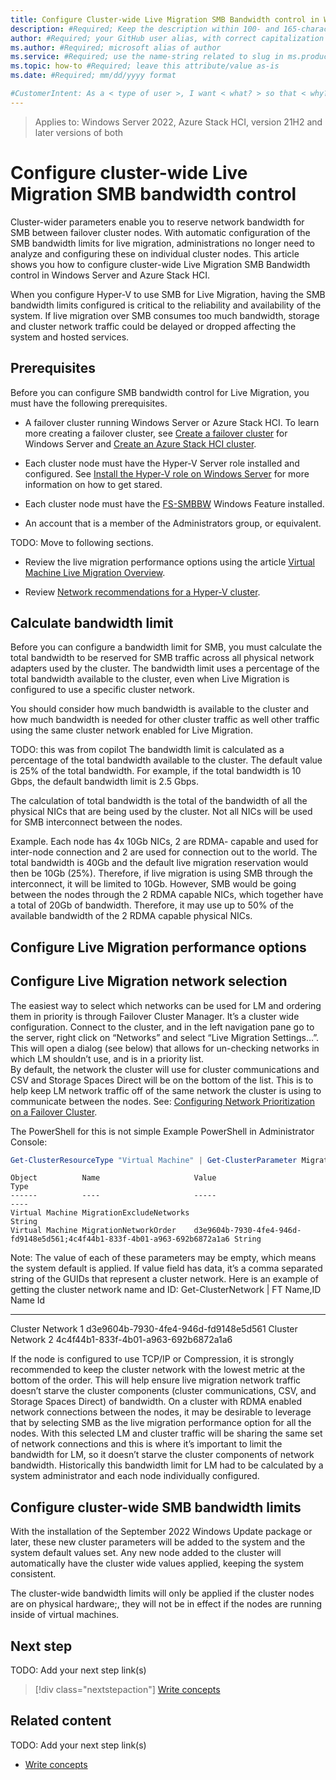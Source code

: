 ```yaml
---
title: Configure Cluster-wide Live Migration SMB Bandwidth control in Windows Server
description: #Required; Keep the description within 100- and 165-characters including spaces.
author: #Required; your GitHub user alias, with correct capitalization
ms.author: #Required; microsoft alias of author
ms.service: #Required; use the name-string related to slug in ms.product/ms.service
ms.topic: how-to #Required; leave this attribute/value as-is
ms.date: #Required; mm/dd/yyyy format

#CustomerIntent: As a < type of user >, I want < what? > so that < why? >.
---
```


> Applies to:  Windows Server 2022, Azure Stack HCI, version 21H2 and later versions of both

<!--
Remove all the comments in this template before you sign-off or merge to the main branch.

This template provides the basic structure of a How-to article pattern. See the
[instructions - How-to](../level4/article-how-to-guide.md) in the pattern library.

You can provide feedback about this template at: https://aka.ms/patterns-feedback

How-to is a procedure-based article pattern that show the user how to complete a task in their own environment. A task is a work activity that has a definite beginning and ending, is observable, consist of two or more definite steps, and leads to a product, service, or decision.

-->

<!-- 1. H1 -----------------------------------------------------------------------------

Required: Use a "<verb> * <noun>" format for your H1. Pick an H1 that clearly conveys the task the user will complete.

For example: "Migrate data from regular tables to ledger tables" or "Create a new Azure SQL Database".

* Include only a single H1 in the article.
* Don't start with a gerund.
* Don't include "Tutorial" in the H1.

-->

# Configure cluster-wide Live Migration SMB bandwidth control

Cluster-wider parameters enable you to reserve network bandwidth for SMB between failover cluster
nodes. With automatic configuration of the SMB bandwidth limits for live migration, administrations
no longer need to analyze and configuring these on individual cluster nodes. This article shows you
how to configure cluster-wide Live Migration SMB Bandwidth control in Windows Server and Azure Stack
HCI.

When you configure Hyper-V to use SMB for Live Migration, having the SMB bandwidth limits configured
is critical to the reliability and availability of the system. If live migration over SMB consumes
too much bandwidth, storage and cluster network traffic could be delayed or dropped affecting the
system and hosted services.

## Prerequisites

Before you can configure SMB bandwidth control for Live Migration, you must have the following
prerequisites.

- A failover cluster running Windows Server or Azure Stack HCI. To learn more creating a failover
  cluster, see [Create a failover cluster](create-failover-cluster.md) for Windows Server and
  [Create an Azure Stack HCI cluster](/azure-stack/hci/deploy/create-cluster?tabs=use-network-atc-to-deploy-and-manage-networking-recommended).

- Each cluster node must have the Hyper-V Server role installed and configured. See
  [Install the Hyper-V role on Windows Server](../virtualization/hyper-v/get-started/Install-the-Hyper-V-role-on-Windows-Server.md)
  for more information on how to get stared.

- Each cluster node must have the
  [FS-SMBBW](/powershell/module/smbshare/set-smbbandwidthlimit?view=windowsserver2022-ps) Windows
  Feature installed.

- An account that is a member of the Administrators group, or equivalent.

TODO: Move to following sections.

- Review the live migration performance options using the article
  [Virtual Machine Live Migration Overview](/previous-versions/windows/it-pro/windows-server-2012-r2-and-2012/hh831435(v=ws.11)).

- Review
  [Network recommendations for a Hyper-V cluster](/previous-versions/windows/it-pro/windows-server-2012-r2-and-2012/dn550728(v=ws.11)#live-migration-traffic).

## Calculate bandwidth limit

Before you can configure a bandwidth limit for SMB, you must calculate the total bandwidth to be
reserved for SMB traffic across all physical network adapters used by the cluster. The bandwidth
limit uses a percentage of the total bandwidth available to the cluster, even when Live Migration is
configured to use a specific cluster network.

You should consider how much bandwidth is available to the cluster and how much bandwidth is needed
for other cluster traffic as well other traffic using the same cluster network enabled for Live
Migration.

TODO: this was from copilot
The bandwidth limit is calculated as a percentage of the total bandwidth available to the cluster. The default value is 25% of the total bandwidth. For example, if the total bandwidth is 10 Gbps, the default bandwidth limit is 2.5 Gbps.

The calculation of total bandwidth is the total of the bandwidth of all the physical NICs that are being used by the cluster. Not all NICs will be used for SMB interconnect between the nodes.  

Example.  Each node has 4x 10Gb NICs, 2 are RDMA- capable and used for inter-node connection and 2 are used for connection out to the world.  The total bandwidth is 40Gb and the default live migration reservation would then be 10Gb (25%).  Therefore, if live migration is using SMB through the interconnect, it will be limited to 10Gb.  However, SMB would be going between the nodes through the 2 RDMA capable NICs, which together have a total of 20Gb of bandwidth.  Therefore, it may use up to 50% of the available bandwidth of the 2 RDMA capable physical NICs.

## Configure Live Migration performance options

## Configure Live Migration network selection

The easiest way to select which networks can be used for LM and ordering them in priority is through Failover Cluster Manager.  It’s a cluster wide configuration.  Connect to the cluster, and in the left navigation pane go to the server, right click on “Networks” and select “Live Migration Settings…”.  This will open a dialog (see below) that allows for un-checking networks in which LM shouldn’t use, and is in a priority list.  
By default, the network the cluster will use for cluster communications and CSV and Storage Spaces Direct will be on the bottom of the list.  This is to help keep LM network traffic off of the same network the cluster is using to communicate between the nodes. See: [Configuring Network Prioritization on a Failover Cluster](https://techcommunity.microsoft.com/t5/failover-clustering/configuring-network-prioritization-on-a-failover-cluster/ba-p/371683#:~:text=up%20to%20clients.-,This%20can%20be%20configured%20by%20right%2Dclicking%20on%20the%20network,to%20connect%20through%20this%20network%E2%80%9D).

The PowerShell for this is not simple Example PowerShell in Administrator Console:

```powershell
Get-ClusterResourceType "Virtual Machine" | Get-ClusterParameter MigrationExcludeNetworks,MigrationNetworkOrder
```

```output
Object          Name                     Value                                                                     Type
------          ----                     -----                                                                     ----
Virtual Machine MigrationExcludeNetworks                                                                           String
Virtual Machine MigrationNetworkOrder    d3e9604b-7930-4fe4-946d-fd9148e5d561;4c4f44b1-833f-4b01-a963-692b6872a1a6 String
```

Note: The value of each of these parameters may be empty, which means the system default is applied.  If value field has data, it’s a comma separated string of the GUIDs that represent a cluster network. Here is an example of getting the cluster network name and ID:
Get-ClusterNetwork | FT Name,ID
Name              Id
----              --
Cluster Network 1 d3e9604b-7930-4fe4-946d-fd9148e5d561
Cluster Network 2 4c4f44b1-833f-4b01-a963-692b6872a1a6

If the node is configured to use TCP/IP or Compression, it is strongly recommended to keep the cluster network with the lowest metric at the bottom of the order.  This will help ensure live migration network traffic doesn’t starve the cluster components (cluster communications, CSV, and Storage Spaces Direct) of bandwidth. 
On a cluster with RDMA enabled network connections between the nodes, it may be desirable to leverage that by selecting SMB as the live migration performance option for all the nodes.  With this selected LM and cluster traffic will be sharing the same set of network connections and this is where it’s important to limit the bandwidth for LM, so it doesn’t starve the cluster components of network bandwidth. Historically this bandwidth limit for LM had to be calculated by a system administrator and each node individually configured.

## Configure cluster-wide SMB bandwidth limits
With the installation of the September 2022 Windows Update package or later, these new cluster parameters will be added to the system and the system default values set.  Any new node added to the cluster will automatically have the cluster wide values applied, keeping the system consistent.

The cluster-wide bandwidth limits will only be applied if the cluster nodes are on physical hardware;, they will not be in effect if the nodes are running inside of virtual machines.  

## Next step

TODO: Add your next step link(s)

> [!div class="nextstepaction"]
> [Write concepts](article-concept.md)

<!-- OR -->

## Related content

TODO: Add your next step link(s)

- [Write concepts](article-concept.md)

<!--
Remove all the comments in this template before you sign-off or merge to the main branch.
-->

